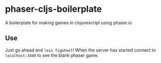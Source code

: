 # phaser-cljs-boilerplate
A boilerplate for making games in clojurescript using phaser.io

## Use
Just go ahead and `lein figwheel`! When the server has started connect to `localhost:3449` to see the blank phaser game.